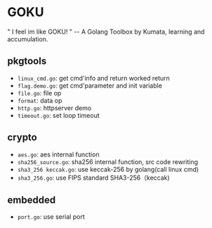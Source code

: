 # GOKU

" I feel im like GOKU! "
-- A Golang Toolbox by Kumata, learning and accumulation.


## pkgtools

- `linux_cmd.go`: get cmd'info and return worked return
- `flag.demo.go`: get cmd'parameter and init variable
- `file.go`: file op
- `format`: data op
- `http.go`: httpserver demo
- `timeout.go`: set loop timeout



## crypto

- `aes.go`: aes internal function  
- `sha256_source.go`: sha256 internal function, src code rewriting  
- `sha3_256 keccak.go`: use keccak-256 by golang(call linux cmd)  
- `sha3_256.go`: use FIPS standard SHA3-256（keccak)  


## embedded

- `port.go`: use serial port  
